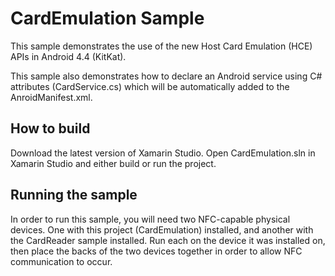 CardEmulation Sample
====================
This sample demonstrates the use of the new Host Card Emulation (HCE) APIs in Android 4.4 (KitKat).

This sample also demonstrates how to declare an Android service using C# attributes (CardService.cs) which will be automatically added to the AnroidManifest.xml.

How to build
------------
Download the latest version of Xamarin Studio. Open CardEmulation.sln in Xamarin Studio and either build or run the project.

Running the sample
-------------------
In order to run this sample, you will need two NFC-capable physical devices. One with this project (CardEmulation) installed, and another with the CardReader sample installed. Run each on the device it was installed on, then place the backs of the two devices together in order to allow NFC communication to occur.
